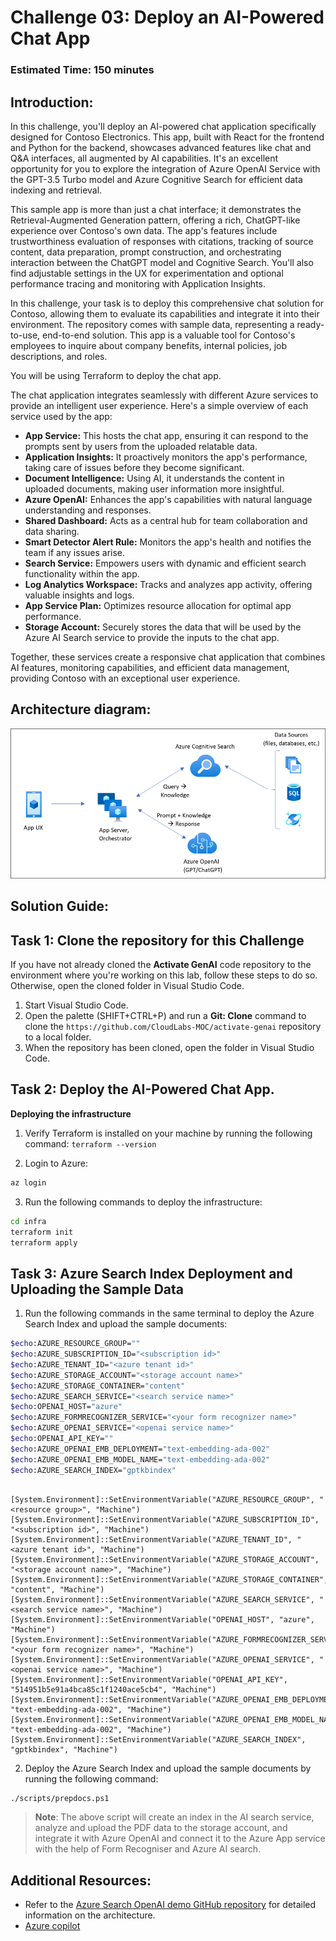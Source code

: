 # Challenge 03:  Deploy an AI-Powered Chat App 

### Estimated Time: 150 minutes

## Introduction:

In this challenge, you'll deploy an AI-powered chat application specifically designed for Contoso Electronics. This app, built with React for the frontend and Python for the backend, showcases advanced features like chat and Q&A interfaces, all augmented by AI capabilities. It's an excellent opportunity for you to explore the integration of Azure OpenAI Service with the GPT-3.5 Turbo model and Azure Cognitive Search for efficient data indexing and retrieval.

This sample app is more than just a chat interface; it demonstrates the Retrieval-Augmented Generation pattern, offering a rich, ChatGPT-like experience over Contoso's own data. The app's features include trustworthiness evaluation of responses with citations, tracking of source content, data preparation, prompt construction, and orchestrating interaction between the ChatGPT model and Cognitive Search. You'll also find adjustable settings in the UX for experimentation and optional performance tracing and monitoring with Application Insights.

In this challenge, your task is to deploy this comprehensive chat solution for Contoso, allowing them to evaluate its capabilities and integrate it into their environment. The repository comes with sample data, representing a ready-to-use, end-to-end solution. This app is a valuable tool for Contoso's employees to inquire about company benefits, internal policies, job descriptions, and roles.

You will be using Terraform to deploy the chat app. 

The chat application integrates seamlessly with different Azure services to provide an intelligent user experience. Here's a simple overview of each service used by the app:

- **App Service:** This hosts the chat app, ensuring it can respond to the prompts sent by users from the uploaded relatable data.
- **Application Insights:** It proactively monitors the app's performance, taking care of issues before they become significant.
- **Document Intelligence:** Using AI, it understands the content in uploaded documents, making user information more insightful.
- **Azure OpenAI:** Enhances the app's capabilities with natural language understanding and responses.
- **Shared Dashboard:** Acts as a central hub for team collaboration and data sharing.
- **Smart Detector Alert Rule:** Monitors the app's health and notifies the team if any issues arise.
- **Search Service:** Empowers users with dynamic and efficient search functionality within the app.
- **Log Analytics Workspace:** Tracks and analyzes app activity, offering valuable insights and logs.
- **App Service Plan:** Optimizes resource allocation for optimal app performance.
- **Storage Account:** Securely stores the data that will be used by the Azure AI Search service to provide the inputs to the chat app.

Together, these services create a responsive chat application that combines AI features, monitoring capabilities, and efficient data management, providing Contoso with an exceptional user experience.


## Architecture diagram:

![](../media/appcomponents.png)

## Solution Guide:

## Task 1: Clone the repository for this Challenge

If you have not already cloned the **Activate GenAI** code repository to the environment where you're working on this lab, follow these steps to do so. Otherwise, open the cloned folder in Visual Studio Code.

1. Start Visual Studio Code.
2. Open the palette (SHIFT+CTRL+P) and run a **Git: Clone** command to clone the `https://github.com/CloudLabs-MOC/activate-genai` repository to a local folder.
3. When the repository has been cloned, open the folder in Visual Studio Code.

## Task 2: Deploy the  AI-Powered Chat App.

**Deploying the infrastructure**

1. Verify Terraform is installed on your machine by running the following command: `terraform --version`

2. Login to Azure:

```bash
az login 
```

3. Run the following commands to deploy the infrastructure:

```bash
cd infra
terraform init
terraform apply
```

## Task 3: Azure Search Index Deployment and Uploading the Sample Data

1. Run the following commands in the same terminal to deploy the Azure Search Index and upload the sample documents:

```bash
$echo:AZURE_RESOURCE_GROUP="" 
$echo:AZURE_SUBSCRIPTION_ID="<subscription id>"
$echo:AZURE_TENANT_ID="<azure tenant id>"
$echo:AZURE_STORAGE_ACCOUNT="<storage account name>"
$echo:AZURE_STORAGE_CONTAINER="content"
$echo:AZURE_SEARCH_SERVICE="<search service name>"
$echo:OPENAI_HOST="azure"
$echo:AZURE_FORMRECOGNIZER_SERVICE="<your form recognizer name>"
$echo:AZURE_OPENAI_SERVICE="<openai service name>"
$echo:OPENAI_API_KEY=""
$echo:AZURE_OPENAI_EMB_DEPLOYMENT="text-embedding-ada-002"
$echo:AZURE_OPENAI_EMB_MODEL_NAME="text-embedding-ada-002"
$echo:AZURE_SEARCH_INDEX="gptkbindex"
```

```pwsh

[System.Environment]::SetEnvironmentVariable("AZURE_RESOURCE_GROUP", "<resource group>", "Machine")
[System.Environment]::SetEnvironmentVariable("AZURE_SUBSCRIPTION_ID", "<subscription id>", "Machine")
[System.Environment]::SetEnvironmentVariable("AZURE_TENANT_ID", "<azure tenant id>", "Machine")
[System.Environment]::SetEnvironmentVariable("AZURE_STORAGE_ACCOUNT", "<storage account name>", "Machine")
[System.Environment]::SetEnvironmentVariable("AZURE_STORAGE_CONTAINER", "content", "Machine")
[System.Environment]::SetEnvironmentVariable("AZURE_SEARCH_SERVICE", "<search service name>", "Machine")
[System.Environment]::SetEnvironmentVariable("OPENAI_HOST", "azure", "Machine")
[System.Environment]::SetEnvironmentVariable("AZURE_FORMRECOGNIZER_SERVICE", "<your form recognizer name>", "Machine")
[System.Environment]::SetEnvironmentVariable("AZURE_OPENAI_SERVICE", "<openai service name>", "Machine")
[System.Environment]::SetEnvironmentVariable("OPENAI_API_KEY", "514951b5e91a4bca85c1f1240ace5cb4", "Machine")
[System.Environment]::SetEnvironmentVariable("AZURE_OPENAI_EMB_DEPLOYMENT", "text-embedding-ada-002", "Machine")
[System.Environment]::SetEnvironmentVariable("AZURE_OPENAI_EMB_MODEL_NAME", "text-embedding-ada-002", "Machine")
[System.Environment]::SetEnvironmentVariable("AZURE_SEARCH_INDEX", "gptkbindex", "Machine")
```
2. Deploy the Azure Search Index and upload the sample documents by running the following command:

```bash
./scripts/prepdocs.ps1
```

  > **Note**: The above script will create an index in the AI search service, analyze and upload the PDF data to the storage account, and integrate it with Azure OpenAI and connect it to the Azure App service with the help of Form Recogniser and Azure AI search.

## Additional Resources:

-  Refer to the  [Azure Search OpenAI demo GitHub repository](https://github.com/cmendible/azure-search-openai-demo) for detailed information on the architecture.
-  [Azure copilot](https://learn.microsoft.com/en-us/azure/copilot/overview)

